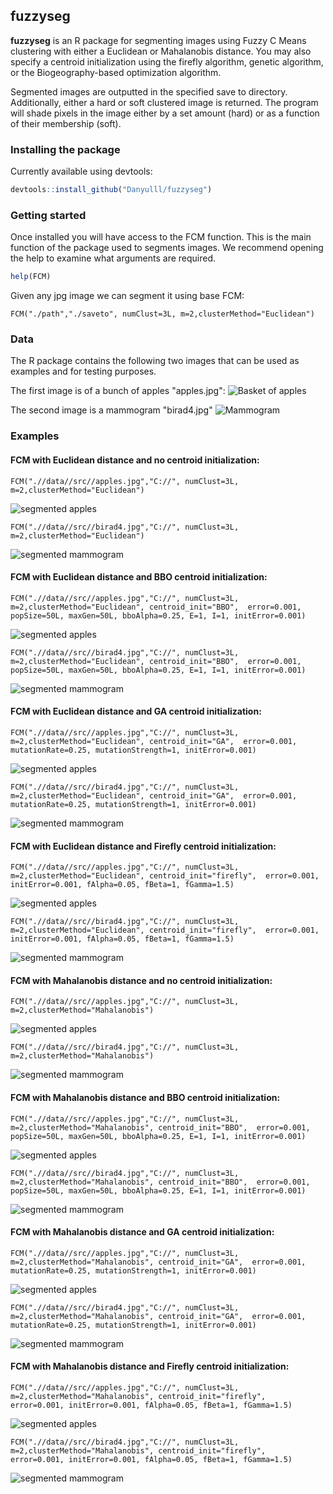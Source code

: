 ## fuzzyseg

**fuzzyseg** is an R package for segmenting images using Fuzzy C Means clustering with either a Euclidean or Mahalanobis distance. You may also specify a centroid initialization using the firefly algorithm, genetic algorithm, or the Biogeography-based optimization algorithm.

Segmented images are outputted in the specified save to directory. Additionally, either a hard or soft clustered image is returned. The program will shade pixels in the image either by a set amount (hard) or as a function of their membership (soft).

### Installing the package

Currently available using devtools:

```r
devtools::install_github("Danyulll/fuzzyseg")
```

### Getting started

Once installed you will have access to the FCM function. This is the main function of the package used to segments images. We recommend opening the help to examine what arguments are required.

```r
help(FCM)
```

Given any jpg image we can segment it using base FCM:

```
FCM("./path","./saveto", numClust=3L, m=2,clusterMethod="Euclidean")
```

### Data 

The R package contains the following two images that can be used as examples and for testing purposes.

The first image is of a bunch of apples "apples.jpg":
![Basket of apples](/data/src/apples.jpg "apples.jpg")

The second image is a mammogram "birad4.jpg"
![Mammogram](/data/src/birad4.jpg "birad4.jpg")


### Examples

#### FCM with Euclidean distance and no centroid initialization:
```
FCM(".//data//src//apples.jpg","C://", numClust=3L, m=2,clusterMethod="Euclidean")
```
![segmented apples](/data/results/apples_euc_base.jpeg "apples_euc_base.jpeg")

```
FCM(".//data//src//birad4.jpg","C://", numClust=3L, m=2,clusterMethod="Euclidean")
```
![segmented mammogram](/data/results/birad_euc_base.jpeg "birad_euc_base.jpeg")


#### FCM with Euclidean distance and BBO centroid initialization:
```
FCM(".//data//src//apples.jpg","C://", numClust=3L, m=2,clusterMethod="Euclidean", centroid_init="BBO",  error=0.001, popSize=50L, maxGen=50L, bboAlpha=0.25, E=1, I=1, initError=0.001)
```
![segmented apples](/data/results/apples_euc_bbo.jpeg "apples_euc_bbo.jpeg")

```
FCM(".//data//src//birad4.jpg","C://", numClust=3L, m=2,clusterMethod="Euclidean", centroid_init="BBO",  error=0.001, popSize=50L, maxGen=50L, bboAlpha=0.25, E=1, I=1, initError=0.001)
```
![segmented mammogram](/data/results/birad_euc_bbo.jpeg "birad_euc_bbo.jpeg")


#### FCM with Euclidean distance and GA centroid initialization:
```
FCM(".//data//src//apples.jpg","C://", numClust=3L, m=2,clusterMethod="Euclidean", centroid_init="GA",  error=0.001,  mutationRate=0.25, mutationStrength=1, initError=0.001)
```
![segmented apples](/data/results/apples_euc_ga.jpeg "apples_euc_ga.jpeg")

```
FCM(".//data//src//birad4.jpg","C://", numClust=3L, m=2,clusterMethod="Euclidean", centroid_init="GA",  error=0.001,  mutationRate=0.25, mutationStrength=1, initError=0.001)
```
![segmented mammogram](/data/results/birad_euc_ga.jpeg "birad_euc_ga.jpeg")


#### FCM with Euclidean distance and Firefly centroid initialization:
```
FCM(".//data//src//apples.jpg","C://", numClust=3L, m=2,clusterMethod="Euclidean", centroid_init="firefly",  error=0.001, initError=0.001, fAlpha=0.05, fBeta=1, fGamma=1.5)
```
![segmented apples](/data/results/apples_euc_fa.jpeg "apples_euc_fa.jpeg")

```
FCM(".//data//src//birad4.jpg","C://", numClust=3L, m=2,clusterMethod="Euclidean", centroid_init="firefly",  error=0.001, initError=0.001, fAlpha=0.05, fBeta=1, fGamma=1.5)
```
![segmented mammogram](/data/results/birad_euc_fa.jpeg "birad_euc_fa.jpeg")







#### FCM with Mahalanobis distance and no centroid initialization:
```
FCM(".//data//src//apples.jpg","C://", numClust=3L, m=2,clusterMethod="Mahalanobis")
```
![segmented apples](/data/results/apples_mah_base.jpeg "apples_mah_base.jpeg")

```
FCM(".//data//src//birad4.jpg","C://", numClust=3L, m=2,clusterMethod="Mahalanobis")
```
![segmented mammogram](/data/results/birad_mah_base.jpeg "birad_mah_base.jpeg")


#### FCM with Mahalanobis distance and BBO centroid initialization:
```
FCM(".//data//src//apples.jpg","C://", numClust=3L, m=2,clusterMethod="Mahalanobis", centroid_init="BBO",  error=0.001, popSize=50L, maxGen=50L, bboAlpha=0.25, E=1, I=1, initError=0.001)
```
![segmented apples](/data/results/apples_mah_bbo.jpeg "apples_mah_bbo.jpeg")

```
FCM(".//data//src//birad4.jpg","C://", numClust=3L, m=2,clusterMethod="Mahalanobis", centroid_init="BBO",  error=0.001, popSize=50L, maxGen=50L, bboAlpha=0.25, E=1, I=1, initError=0.001)
```
![segmented mammogram](/data/results/birad_mah_bbo.jpeg "birad_mah_bbo.jpeg")


#### FCM with Mahalanobis distance and GA centroid initialization:
```
FCM(".//data//src//apples.jpg","C://", numClust=3L, m=2,clusterMethod="Mahalanobis", centroid_init="GA",  error=0.001,  mutationRate=0.25, mutationStrength=1, initError=0.001)
```
![segmented apples](/data/results/apples_mah_ga.jpeg "apples_mah_ga.jpeg")

```
FCM(".//data//src//birad4.jpg","C://", numClust=3L, m=2,clusterMethod="Mahalanobis", centroid_init="GA",  error=0.001,  mutationRate=0.25, mutationStrength=1, initError=0.001)
```
![segmented mammogram](/data/results/birad_euc_ga.jpeg "birad_mah_ga.jpeg")


#### FCM with Mahalanobis distance and Firefly centroid initialization:
```
FCM(".//data//src//apples.jpg","C://", numClust=3L, m=2,clusterMethod="Mahalanobis", centroid_init="firefly",  error=0.001, initError=0.001, fAlpha=0.05, fBeta=1, fGamma=1.5)
```
![segmented apples](/data/results/apples_mah_fa.jpeg "apples_mah_fa.jpeg")

```
FCM(".//data//src//birad4.jpg","C://", numClust=3L, m=2,clusterMethod="Mahalanobis", centroid_init="firefly",  error=0.001, initError=0.001, fAlpha=0.05, fBeta=1, fGamma=1.5)
```
![segmented mammogram](/data/results/birad_mah_fa.jpeg "birad_mah_fa.jpeg")